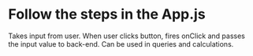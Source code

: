 # Follow the steps in the App.js 

Takes input from user. When user clicks button, fires onClick and passes the input value to back-end. Can be used in queries and calculations.

